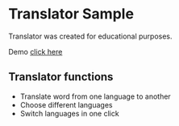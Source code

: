 # Translator Sample
Translator was created for educational purposes.

Demo [click here](https://blaine93.github.io/project-studio-translator/)

## Translator functions
 - Translate word from one language to another
 - Choose different languages
 - Switch languages in one click
